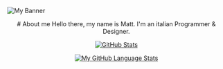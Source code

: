 ![My Banner](https://pbs.twimg.com/profile_banners/1316444575502946306/1661346092/1500x500)

<div align="center">
# About me
Hello there, my name is Matt. I'm an italian Programmer & Designer.

  [![GitHub Stats](https://github-readme-stats.vercel.app/api/?username=XenonMatt&count_private=true&show_icons=true&disable_animations=false&theme=dark)]()

  [![My GitHub Language Stats](https://github-readme-stats.vercel.app/api/top-langs/?username=XenonMatt&langs_count=10&layout=compact&theme=dark)]()
</div>
